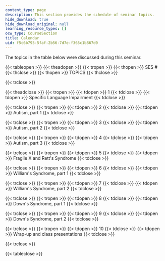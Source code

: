 ```yaml
---
content_type: page
description: This section provides the schedule of seminar topics.
hide_download: true
hide_download_original: null
learning_resource_types: []
ocw_type: CourseSection
title: Calendar
uid: f5c6b795-5faf-2b56-7d7e-f365c1b867d0
---
```


The topics in the table below were discussed during this seminar.

{{< tableopen >}}
{{< theadopen >}}
{{< tropen >}}
{{< thopen >}}
SES #
{{< thclose >}}
{{< thopen >}}
TOPICS
{{< thclose >}}

{{< trclose >}}

{{< theadclose >}}
{{< tropen >}}
{{< tdopen >}}
1
{{< tdclose >}}
{{< tdopen >}}
Specific Language Impairment
{{< tdclose >}}

{{< trclose >}}
{{< tropen >}}
{{< tdopen >}}
2
{{< tdclose >}}
{{< tdopen >}}
Autism, part 1
{{< tdclose >}}

{{< trclose >}}
{{< tropen >}}
{{< tdopen >}}
3
{{< tdclose >}}
{{< tdopen >}}
Autism, part 2
{{< tdclose >}}

{{< trclose >}}
{{< tropen >}}
{{< tdopen >}}
4
{{< tdclose >}}
{{< tdopen >}}
Autism, part 3
{{< tdclose >}}

{{< trclose >}}
{{< tropen >}}
{{< tdopen >}}
5
{{< tdclose >}}
{{< tdopen >}}
Fragile X and Rett's Syndrome
{{< tdclose >}}

{{< trclose >}}
{{< tropen >}}
{{< tdopen >}}
6
{{< tdclose >}}
{{< tdopen >}}
William's Syndrome, part 1
{{< tdclose >}}

{{< trclose >}}
{{< tropen >}}
{{< tdopen >}}
7
{{< tdclose >}}
{{< tdopen >}}
William's Syndrome, part 2
{{< tdclose >}}

{{< trclose >}}
{{< tropen >}}
{{< tdopen >}}
8
{{< tdclose >}}
{{< tdopen >}}
Down's Syndrome, part 1
{{< tdclose >}}

{{< trclose >}}
{{< tropen >}}
{{< tdopen >}}
9
{{< tdclose >}}
{{< tdopen >}}
Down's Syndrome, part 2
{{< tdclose >}}

{{< trclose >}}
{{< tropen >}}
{{< tdopen >}}
10
{{< tdclose >}}
{{< tdopen >}}
Wrap-up and class presentations
{{< tdclose >}}

{{< trclose >}}

{{< tableclose >}}